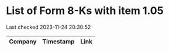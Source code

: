 # List of Form 8-Ks with item 1.05
Last checked 2023-11-24 20:30:52

|Company|Timestamp|Link|
|---|---|---|
